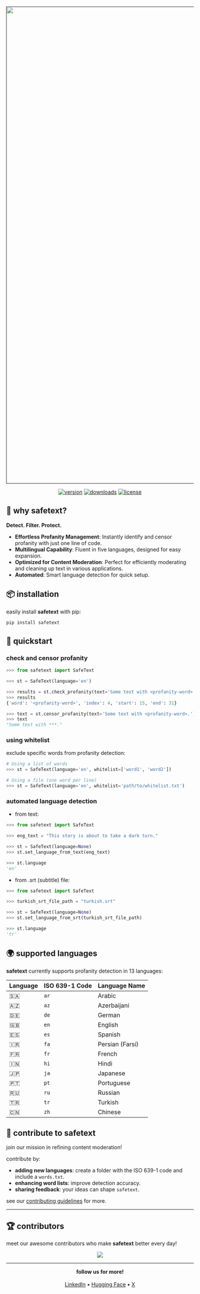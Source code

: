 <div align="center">
  <p>
    <a align="center" href="" target="_blank">
      <img
        width="1280"
        src="https://github.com/viddexa/safetext/assets/44926076/9af66dde-3a93-4c5b-b802-cb31dffcb2e5"
      >
    </a>
  </p>

[![version](https://badge.fury.io/py/safetext.svg)](https://badge.fury.io/py/safetext)
[![downloads](https://pepy.tech/badge/safetext)](https://pepy.tech/project/safetext)
[![license](https://img.shields.io/pypi/l/safetext)](LICENSE)

</div>

## 🤔 why safetext?

**Detect. Filter. Protect.**

- **Effortless Profanity Management**: Instantly identify and censor profanity with just one line of code.
- **Multilingual Capability**: Fluent in five languages, designed for easy expansion.
- **Optimized for Content Moderation**: Perfect for efficiently moderating and cleaning up text in various applications.
- **Automated**: Smart language detection for quick setup.

## 📦 installation

easily install **safetext** with pip:

```bash
pip install safetext
```

## 🎯 quickstart

### check and censor profanity

```python
>>> from safetext import SafeText

>>> st = SafeText(language='en')

>>> results = st.check_profanity(text='Some text with <profanity-word>.')
>>> results
{'word': '<profanity-word>', 'index': 4, 'start': 15, 'end': 31}

>>> text = st.censor_profanity(text='Some text with <profanity-word>.')
>>> text
"Some text with ***."
```

### using whitelist

exclude specific words from profanity detection:

```python
# Using a list of words
>>> st = SafeText(language='en', whitelist=['word1', 'word2'])

# Using a file (one word per line)
>>> st = SafeText(language='en', whitelist='path/to/whitelist.txt')
```

### automated language detection

- from text:

```python
>>> from safetext import SafeText

>>> eng_text = "This story is about to take a dark turn."

>>> st = SafeText(language=None)
>>> st.set_language_from_text(eng_text)

>>> st.language
'en'
```

- from .srt (subtitle) file:

```python
>>> from safetext import SafeText

>>> turkish_srt_file_path = "turkish.srt"

>>> st = SafeText(language=None)
>>> st.set_language_from_srt(turkish_srt_file_path)

>>> st.language
'tr'
```

## 🌍 supported languages

**safetext** currently supports profanity detection in 13 languages:

| Language | ISO 639-1 Code | Language Name |
|----------|----------------|---------------|
| 🇸🇦 | `ar` | Arabic |
| 🇦🇿 | `az` | Azerbaijani |
| 🇩🇪 | `de` | German |
| 🇬🇧 | `en` | English |
| 🇪🇸 | `es` | Spanish |
| 🇮🇷 | `fa` | Persian (Farsi) |
| 🇫🇷 | `fr` | French |
| 🇮🇳 | `hi` | Hindi |
| 🇯🇵 | `ja` | Japanese |
| 🇵🇹 | `pt` | Portuguese |
| 🇷🇺 | `ru` | Russian |
| 🇹🇷 | `tr` | Turkish |
| 🇨🇳 | `zh` | Chinese |

## 🤝 contribute to safetext

join our mission in refining content moderation!

contribute by:

- **adding new languages**: create a folder with the ISO 639-1 code and include a `words.txt`.
- **enhancing word lists**: improve detection accuracy.
- **sharing feedback**: your ideas can shape `safetext`.

see our [contributing guidelines](CONTRIBUTING.md) for more.

______________________________________________________________________

## 🏆 contributors

meet our awesome contributors who make **safetext** better every day!

<p align="center">
    <a href="https://github.com/viddexa/safetext/graphs/contributors">
      <img src="https://contrib.rocks/image?repo=viddexa/safetext" />
    </a>
</p>

______________________________________________________________________

<div align="center">
  <b>follow us for more!</b>
  <br><br>
  <a href="https://www.linkedin.com/company/viddexa/">LinkedIn</a> • 
  <a href="https://huggingface.co/viddexa">Hugging Face</a> • 
  <a href="https://x.com/viddexa">X</a>
</div>
